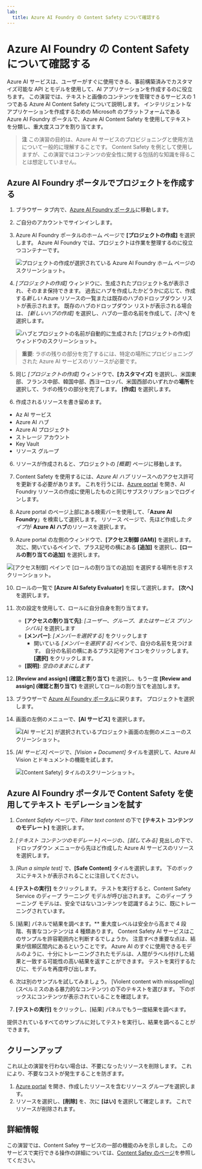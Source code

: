 ```yaml
---
lab:
  title: Azure AI Foundry の Content Safety について確認する
---
```


# Azure AI Foundry の Content Safety について確認する

Azure AI サービスは、ユーザーがすぐに使用できる、事前構築済みでカスタマイズ可能な API とモデルを使用して、AI アプリケーションを作成するのに役立ちます。 この演習では、テキストと画像のコンテンツを管理できるサービスの 1 つである Azure AI Content Safety について説明します。 インテリジェントなアプリケーションを作成するための Microsoft のプラットフォームである Azure AI Foundry ポータルで、Azure AI Content Safety を使用してテキストを分類し、重大度スコアを割り当てます。 

> **注** この演習の目的は、Azure AI サービスのプロビジョニングと使用方法について一般的に理解することです。 Content Safety を例として使用しますが、この演習ではコンテンツの安全性に関する包括的な知識を得ることは想定していません。

## Azure AI Foundry ポータルでプロジェクトを作成する

1. ブラウザー タブ内で、[Azure AI Foundry ポータル](https://ai.azure.com?azure-portal=true)に移動します。

2. ご自分のアカウントでサインインします。 

3. Azure AI Foundry ポータルのホーム ページで **[プロジェクトの作成]** を選択します。 Azure AI Foundry では、プロジェクトは作業を整理するのに役立つコンテナーです。  

    ![プロジェクトの作成が選択されている Azure AI Foundry ホーム ページのスクリーンショット。](./media/azure-ai-foundry-home-page.png)

4. *[プロジェクトの作成]* ウィンドウに、生成されたプロジェクト名が表示され、そのまま保持できます。 過去にハブを作成したかどうかに応じて、作成する*新しい* Azure リソースの一覧または既存のハブのドロップダウン リストが表示されます。 既存のハブのドロップダウン リストが表示される場合は、 *[新しいハブの作成]* を選択し、ハブの一意の名前を作成して、*[次へ]* を選択します。  
 
    ![ハブとプロジェクトの名前が自動的に生成された [プロジェクトの作成] ウィンドウのスクリーンショット。](./media/azure-ai-foundry-create-project.png)

> **重要**: ラボの残りの部分を完了するには、特定の場所にプロビジョニングされた Azure AI サービスのリソースが必要です。

5. 同じ *[プロジェクトの作成]* ウィンドウで、**[カスタマイズ]** を選択し、米国東部、フランス中部、韓国中部、西ヨーロッパ、米国西部のいずれかの**場所**を選択して、ラボの残りの部分を完了します。 **[作成]** を選択します。 

1. 作成されるリソースを書き留めます。 
- Az AI サービス
- Azure AI ハブ
- Azure AI プロジェクト
- ストレージ アカウント
- Key Vault
- リソース グループ  

6. リソースが作成されると、プロジェクトの *[概要]* ページに移動します。 

7. Content Safety を使用するには、*Azure AI ハブ* リソースへのアクセス許可を更新する必要があります。 これを行うには、[Azure portal](https://portal.azure.com?portal-azure=true) を開き、AI Foundry リソースの作成に使用したものと同じサブスクリプションでログインします。  

8. Azure portal のページ上部にある検索バーを使用して、「**Azure AI Foundry**」を検索して選択します。 リソース ページで、先ほど作成した*タイプ*が **Azure AI ハブ**のリソースを選択します。  

9. Azure portal の左側のウィンドウで、**[アクセス制御 (IAM)]** を選択します。 次に、開いているペインで、プラス記号の横にある **[追加]** を選択し、**[ロールの割り当ての追加]** を選択します。 

![[アクセス制御] ペインで [ロールの割り当ての追加] を選択する場所を示すスクリーンショット。](./media/content-safety/access-control-step-one.png)

10. ロールの一覧で **[Azure AI Safety Evaluator]** を探して選択します。 **[次へ]** を選択します。 

11. 次の設定を使用して、ロールに自分自身を割り当てます。 
    - **[アクセスの割り当て先]**: *[ユーザー、グループ、またはサービス プリンシパル]* を選択します
    - **[メンバー]**: *[メンバーを選択する]* をクリックします
        - 開いている *[メンバーを選択する]* ペインで、自分の名前を見つけます。 自分の名前の横にあるプラス記号アイコンをクリックします。 **[選択]** をクリックします。
    - **[説明]**: *空白のままにします*

12. **[Review and assign] (確認と割り当て)** を選択し、もう一度 **[Review and assign] (確認と割り当て)** を選択してロールの割り当てを追加します。    

13. ブラウザーで [Azure AI Foundry ポータル](https://ai.azure.com?azure-portal=true)に戻ります。 プロジェクトを選択します。 

14. 画面の左側のメニューで、**[AI サービス]** を選択します。
 
    ![[AI サービス] が選択されているプロジェクト画面の左側のメニューのスクリーンショット。](./media/azure-ai-foundry-ai-services.png)  

15. *[AI サービス]* ページで、*[Vision + Document]* タイルを選択して、Azure AI Vision とドキュメントの機能を試します。
    
    ![[Content Safety] タイルのスクリーンショット。](./media/content-safety-tile.png)

## Azure AI Foundry ポータルで Content Safety を使用してテキスト モデレーションを試す 

1. *Content Safety* ページで、*Filter text content* の下で **[テキスト コンテンツのモデレート]** を選択します。

2. *[テキスト コンテンツのモデレート]* ページの、*[試してみる]* 見出しの下で、ドロップダウン メニューから先ほど作成した Azure AI サービスのリソースを選択します。   

3. *[Run a simple test]* で、**[Safe Content]** タイルを選択します。 下のボックスにテキストが表示されることに注目してください。 

4. **[テストの実行]** をクリックします。 テストを実行すると、Content Safety Service のディープ ラーニング モデルが呼び出されます。 このディープ ラーニング モデルは、安全ではないコンテンツを認識するように、既にトレーニングされています。

5. [結果] パネルで結果を調べます。** 重大度レベルは安全から高まで 4 段階、有害なコンテンツは 4 種類あります。 Content Safety AI サービスはこのサンプルを許容範囲内と判断するでしょうか。 注意すべき重要な点は、結果が信頼区間内にあるということです。 Azure AI のすぐに使用できるモデルのように、十分にトレーニングされたモデルは、人間がラベル付けした結果と一致する可能性の高い結果を返すことができます。 テストを実行するたびに、モデルを再度呼び出します。 

6. 次は別のサンプルを試してみましょう。 [Violent content with misspelling] (スペルミスのある暴力的なコンテンツ) の下のテキストを選びます。 下のボックスにコンテンツが表示されていることを確認します。

7. **[テストの実行]** をクリックし、[結果] パネルでもう一度結果を調べます。 

提供されているすべてのサンプルに対してテストを実行し、結果を調べることができます。

## クリーンアップ

これ以上の演習を行わない場合は、不要になったリソースを削除します。 これにより、不要なコストが発生することを防ぎます。

1. [Azure portal]( https://portal.azure.com) を開き、作成したリソースを含むリソース グループを選択します。
1. リソースを選択し、**[削除]** を、次に **[はい]** を選択して確定します。 これでリソースが削除されます。

## 詳細情報

この演習では、Content Safey サービスの一部の機能のみを示しました。 このサービスで実行できる操作の詳細については、[Content Safey のページ](https://learn.microsoft.com/azure/ai-services/content-safety/overview)を参照してください。